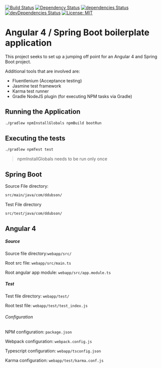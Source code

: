 [![Build Status](https://travis-ci.org/ddubson/angular4-springboot-boilerplate.svg?branch=master)](https://travis-ci.org/ddubson/angular4-springboot-boilerplate)
[![Dependency Status](https://www.versioneye.com/user/projects/59530ccc6725bd003f981464/badge.svg?style=flat-square)](https://www.versioneye.com/user/projects/59530ccc6725bd003f981464)
[![dependencies Status](https://david-dm.org/ddubson/angular4-springboot-boilerplate/status.svg)](https://david-dm.org/ddubson/angular4-springboot-boilerplate)
[![devDependencies Status](https://david-dm.org/ddubson/angular4-springboot-boilerplate/dev-status.svg)](https://david-dm.org/ddubson/angular4-springboot-boilerplate?type=dev)
[![License: MIT](https://img.shields.io/badge/License-MIT-yellow.svg)](https://opensource.org/licenses/MIT)

# Angular 4 / Spring Boot boilerplate application

This project seeks to set up a jumping off point for an Angular 4 and
Spring Boot project.

Additional tools that are involved are:

- Fluentlenium (Acceptance testing)
- Jasmine test framework
- Karma test runner
- Gradle NodeJS plugin (for executing NPM tasks via Gradle)

## Running the Application

```bash
./gradlew npmInstallGlobals npmBuild bootRun
```

## Executing the tests

```bash
./gradlew npmTest test
```

> npmInstallGlobals needs to be run only once

## Spring Boot

Source File directory:

```bash
src/main/java/com/ddubson/
```

Test File directory

```bash
src/test/java/com/ddubson/
```

## Angular 4

##### Source

Source file directory:`webapp/src/`

Root src file: `webapp/src/main.ts`

Root angular app module: `webapp/src/app.module.ts`

##### Test

Test file directory: `webapp/test/`

Root test file: `webapp/test/test_index.js`

###### Configuration 

NPM configuration: `package.json`

Webpack configuration: `webpack.config.js`

Typescript configuration: `webapp/tsconfig.json`

Karma configuration: `webapp/test/karma.conf.js`
